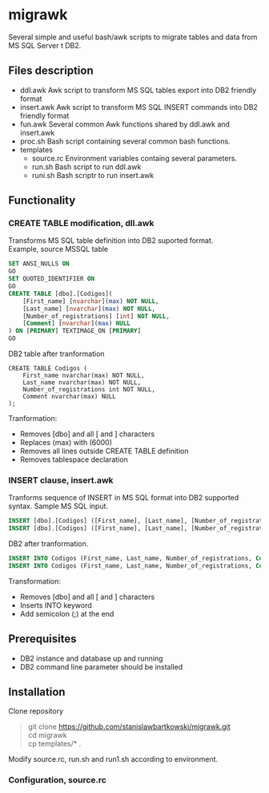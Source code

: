 # migrawk

Several simple and useful bash/awk scripts to migrate tables and data from MS SQL Server t DB2.

## Files description

* ddl.awk Awk script to transform MS SQL tables export into DB2 friendly format
* insert.awk Awk script to transform MS SQL INSERT commands into DB2 friendly format
* fun.awk Several common Awk functions shared by ddl.awk and insert.awk
* proc.sh Bash script containing several common bash functions.
* templates
  * source.rc Environment variables containg several parameters.
  * run.sh Bash script to run ddl.awk 
  * runi.sh Bash scriptr to run insert.awk

## Functionality

### CREATE TABLE modification, dll.awk

Transforms MS SQL table definition into DB2 suported format.<br>
Example, source MSSQL table<br>
```sql
SET ANSI_NULLS ON
GO
SET QUOTED_IDENTIFIER ON
GO
CREATE TABLE [dbo].[Codigos](
	[First_name] [nvarchar](max) NOT NULL,
	[Last_name] [nvarchar](max) NOT NULL,
	[Number_of_registrations] [int] NOT NULL,
	[Comment] [nvarchar](max) NULL
) ON [PRIMARY] TEXTIMAGE_ON [PRIMARY]
GO
```
DB2 table after tranformation<br>
```
CREATE TABLE Codigos (
	First_name nvarchar(max) NOT NULL,
	Last_name nvarchar(max) NOT NULL,
	Number_of_registrations int NOT NULL,
	Comment nvarchar(max) NULL
);
```
Tranformation:
* Removes \[dbo\] and all \[ and \] characters
* Replaces (max) with (6000)
* Removes all lines outside CREATE TABLE definition
* Removes tablespace declaration 

### INSERT clause, insert.awk

Tranforms sequence of INSERT in MS SQL format into DB2 supported syntax.
Sample MS SQL input.
```SQL
INSERT [dbo].[Codigos] ([First_name], [Last_name], [Number_of_registrations], [Comment]) VALUES (N'Velocidad', N'Velocidad', 1, N'dam/h')
INSERT [dbo].[Codigos] ([First_name], [Last_name], [Number_of_registrations], [Comment]) VALUES (N'Freno emergencia por HM', N'Freno Emerg. HM', 1,N'')
```
DB2 after tranformation.
```SQL
INSERT INTO Codigos (First_name, Last_name, Number_of_registrations, Comment) VALUES (N'Velocidad', N'Velocidad', 1, N'dam/h');
INSERT INTO Codigos (First_name, Last_name, Number_of_registrations, Comment) VALUES (N'Freno emergencia por HM', N'Freno Emerg. HM', 1,N'');
```

Transformation:
* Removes \[dbo\] and all \[ and \] characters
* Inserts INTO keyword
* Add semicolon (;) at the end


## Prerequisites

* DB2 instance and database up and running
* DB2 command line parameter should be installed

## Installation

Clone repository

> git clone https://github.com/stanislawbartkowski/migrawk.git<br>
> cd migrawk<br>
> cp templates/* .<br>

Modify source.rc, run.sh and run1.sh according to environment.

### Configuration, source.rc




